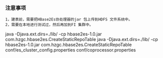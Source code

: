 ### 注意事项
```
1，建表前，需要把HBase2Es协处理器的jar 包上传到HDFS 文件系统中。
2，需要在本地进行测试过，然后再加到FI 集群中。
```
java -Djava.ext.dirs=./lib/ -cp hbase2es-1.0.jar com.hzgc.hbase2es.CreateStaticRepoTable
java -Djava.ext.dirs=./lib/ -cp hbase2es-1.0.jar com.hzgc.hbase2es.CreateStaticRepoTable \
conf/es_cluster_config.properties  conf/coprocessor.properties